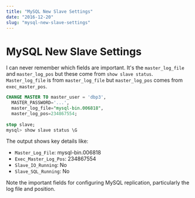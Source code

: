 ```yaml
---
title: "MySQL New Slave Settings"
date: "2016-12-20"
slug: "mysql-new-slave-settings"
---
```


# MySQL New Slave Settings

I can never remember which fields are important. It's the `master_log_file` and `master_log_pos` but these come from `show slave status`. `Master_log_file` is from `master_log_file` but `master_log_pos` comes from `exec_master_pos`.

```sql
CHANGE MASTER TO master_user = 'dbp3',   
  MASTER_PASSWORD='...',   
  master_log_file="mysql-bin.006818",   
  master_log_pos=234867554;  
  
stop slave;  
mysql> show slave status \G
```

The output shows key details like:
- `Master_Log_File`: mysql-bin.006818
- `Exec_Master_Log_Pos`: 234867554
- `Slave_IO_Running`: No
- `Slave_SQL_Running`: No

Note the important fields for configuring MySQL replication, particularly the log file and position.